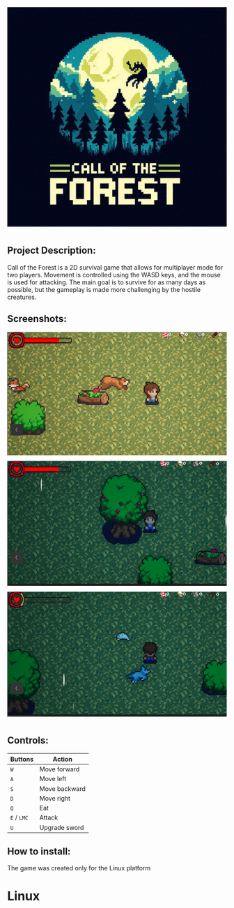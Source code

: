 <div style="text-align: center;">
    <img src="Screenshots/COTF2.jpeg" style="margin-bottom: 10px;" />
</div>

## Project Description:

Call of the Forest is a 2D survival game that allows for multiplayer mode for two players. Movement is controlled using the WASD keys, and the mouse is used for attacking. The main goal is to survive for as many days as possible, but the gameplay is made more challenging by the hostile creatures.

## Screenshots:

<div style="text-align: center;">
    <img src="Screenshots/Screenshot1.png" style="margin-bottom: 10px;" />
    <img src="Screenshots/Screenshot2.png" style="margin-bottom: 10px;" />
    <img src="Screenshots/Screenshot3.png" style="margin-bottom: 10px;" />
</div>


## Controls:

| Buttons | Action | 
| --- | --- | 
| `W` | Move forward | 
| `A` | Move left | 
| `S` | Move backward |
| `D` | Move right |
| `Q` | Eat |
| `E` / `LMC` | Attack |
| `U` | Upgrade sword | |

## How to install:
The game was created only for the Linux platform

# Linux
